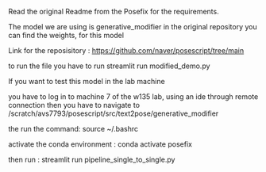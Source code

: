 Read the original Readme from the Posefix for the requirements. 

The model we are using is generative_modifier in the original repository you can find the weights, for this model

Link for the reposisitory : 
https://github.com/naver/posescript/tree/main

to run the file you have to run
streamlit run modified_demo.py

If you want to test this model in the lab machine

you have to log in to machine 7 of the w135 lab, using an ide through remote connection
then you have to navigate to  /scratch/avs7793/posescript/src/text2pose/generative_modifier

the run the command: source ~/.bashrc

activate the conda environment : conda activate posefix

then run : streamlit run pipeline_single_to_single.py







